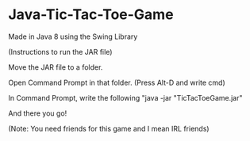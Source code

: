 # Java-Tic-Tac-Toe-Game
Made in Java 8 using the Swing Library

(Instructions to run the JAR file)

Move the JAR file to a folder.

Open Command Prompt in that folder. (Press Alt-D and write cmd)

In Command Prompt, write the following "java -jar "TicTacToeGame.jar"

And there you go!

(Note: You need friends for this game and I mean IRL friends)
